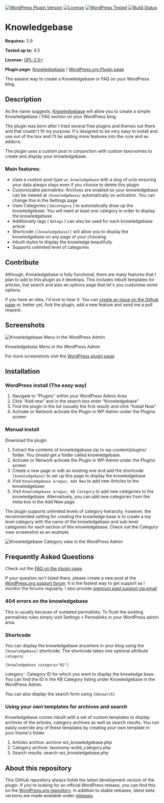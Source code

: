 [![WordPress Plugin Version](https://img.shields.io/wordpress/plugin/v/knowledgebase.svg?style=flat-square)](https://wordpress.org/plugins/knowledgebase/)
[![License](https://img.shields.io/badge/license-GPL_v2%2B-orange.svg?style=flat-square)](http://opensource.org/licenses/GPL-2.0)
[![WordPress Tested](https://img.shields.io/wordpress/v/knowledgebase.svg?style=flat-square)](https://wordpress.org/plugins/knowledgebase/)
[![Build Status](https://travis-ci.org/WebberZone/knowledgebase.svg?branch=master)](https://travis-ci.org/WebberZone/knowledgebase)

# Knowledgebase

__Requires:__ 3.9

__Tested up to:__ 4.5

__License:__ [GPL-2.0+](http://www.gnu.org/licenses/gpl-2.0.html)

__Plugin page:__ [Knowledgebase](https://webberzone.com/plugins/knowledgebase/) | [WordPress.org Plugin page](https://wordpress.org/plugins/knowledgebase/)

The easiest way to create a Knowledgebase or FAQ on your WordPress blog.

## Description

As the name suggests, [Knowledgebase](https://webberzone.com/plugins/knowledgebase/) will allow you to create a simple Knowledgebase / FAQ section on your WordPress blog.

The plugin was born after I tried several free plugins and themes out there and that couldn't fit my purpose. It's designed to be very easy to install and use out of the box and I'll be adding more features into the core and as addons.

The plugin uses a custom post in conjunction with custom taxonomies to create and display your knowledgebase.

### Main features:

* Uses a custom post type `wz_knowledgebase` with a slug of `wzkb` ensuring your data always stays even if you choose to delete this plugin
* Customizable permalinks: Archives are enabled so your knowledgebase can be viewed at `/knowledgebase/` automatically on activation. You can change this in the Settings page
* Uses Categories ( `kbcategory` ) to automatically draw up the knowledgebase. You will need at least one category in order to display the knowledgebase
* Additionally tags ( `kbtags` ) can also be used for each knowledgebase article
* Shortcode `[[knowledgebase]]` will allow you to display the knowledgebase on any page of your choosing
* Inbuilt styles to display the knowledge beautifully
* Supports unlimited level of categories

## Contribute

Although, Knowledgebase is fully functional, there are many features that I plan to add to this plugin as it develops. This includes inbuilt templates for articles, live search and also an options page that let's you customise some options.

If you have an idea, I'd love to hear it. You can [create an issue on the Github page](https://github.com/WebberZone/knowledgebase/issues) or, better yet, fork the plugin, add a new feature and send me a pull request.


## Screenshots
![Knowledgebase Menu in the WordPress Admin](https://raw.githubusercontent.com/WebberZone/knowledgebase/master/assets/screenshot-1.png)

_Knowledgebase Menu in the WordPress Admin_

For more screenshots visit the [WordPress plugin page](http://wordpress.org/plugins/knowledgebase/screenshots/)


## Installation

### WordPress install (The easy way)

1. Navigate to “Plugins” within your WordPress Admin Area
2. Click “Add new” and in the search box enter “Knowledgebase”
3. Find the plugin in the list (usually the first result) and click “Install Now”
4. Activate or Network activate the Plugin in WP-Admin under the Plugins screen

### Manual install

Download the plugin
1. Extract the contents of knowledgebase.zip to wp-content/plugins/ folder. You should get a folder called knowledgebase.
2. Activate or Network activate the Plugin in WP-Admin under the Plugins screen
3. Create a new page or edit an existing one and add the shortcode `[knowledgebase]` to set up this page to display the knowledgebase
4. Visit `Knowledgebase &raquo; Add New` to add new Articles to the knowledgebase
5. Visit `Knowledgebase &raquo; KB Category` to add new categories to the knowledgebase. Alternatively, you can add new categories from the meta box in the Add New page

The plugin supports unlimited levels of category hierarchy, however, the recommended setting for creating the knowledge base is to create a top level category with the name of the knowledgebase and sub-level categories for each section of this knowledgebase. Check out the Category view screenshot as an example.

![Knowledgebase Category view in the WordPress Admin](https://raw.githubusercontent.com/WebberZone/knowledgebase/master/assets/screenshot-3.png)


## Frequently Asked Questions

Check out the [FAQ on the plugin page](http://wordpress.org/plugins/knowledgebase/faq/).

If your question isn't listed there, please create a new post at the [WordPress.org support forum](http://wordpress.org/support/plugin/knowledgebase). It is the fastest way to get support as I monitor the forums regularly. I also provide [premium *paid* support via email](https://webberzone.com/support/).

### 404 errors on the knowledgebase

This is usually because of outdated permalinks. To flush the existing permalinks rules simply visit Settings &raquo; Permalinks in your WordPress admin area.

### Shortcode

You can display the knowledgebase anywhere in your blog using the `[knowledgebase]` shortcode. The shortcode takes one optional attribute `category`:

```
[knowledgebase category="92"]
```

*category* : Category ID for which you want to display the knowledge base. You can find the ID in the KB Category listing under Knowledgebase in the WordPress Admin.

You can also display the search form using `[kbsearch]`

### Using your own templates for archives and search

Knowledgebase comes inbuilt with a set of custom templates to display archives of the articles, category archives as well as search results. You can easily override any of these templates by creating your own template in your theme's folder

1. Articles archive: archive-wz_knowledgebase.php
2. Category archive: taxonomy-wzkb_category.php
3. Search results: search-wz_knowledgebase.php



## About this repository

This GitHub repository always holds the latest development version of the plugin. If you're looking for an official WordPress release, you can find this on the [WordPress.org repository](http://wordpress.org/plugins/knowledgebase). In addition to stable releases, latest beta versions are made available under [releases](https://github.com/WebberZone/knowledgebase/releases).

